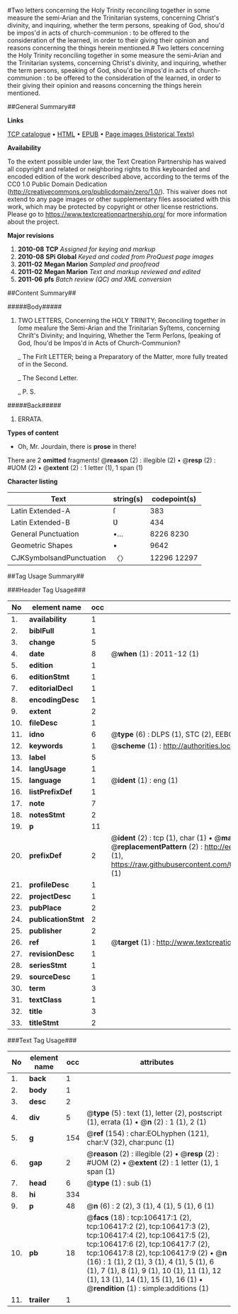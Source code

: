 #Two letters concerning the Holy Trinity reconciling together in some measure the semi-Arian and the Trinitarian systems, concerning Christ's divinity, and inquiring, whether the term persons, speaking of God, shou'd be impos'd in acts of church-communion : to be offered to the consideration of the learned, in order to their giving their opinion and reasons concerning the things herein mentioned.#
Two letters concerning the Holy Trinity reconciling together in some measure the semi-Arian and the Trinitarian systems, concerning Christ's divinity, and inquiring, whether the term persons, speaking of God, shou'd be impos'd in acts of church-communion : to be offered to the consideration of the learned, in order to their giving their opinion and reasons concerning the things herein mentioned.

##General Summary##

**Links**

[TCP catalogue](http://www.ota.ox.ac.uk/tcp/)  • 
[HTML](http://tei.it.ox.ac.uk/tcp/Texts-HTML/free/A64/A64013.html)  • 
[EPUB](http://tei.it.ox.ac.uk/tcp/Texts-EPUB/free/A64/A64013.epub) • 
[Page images (Historical Texts)](https://historicaltexts.jisc.ac.uk/eebo-17356100e)

**Availability**

To the extent possible under law, the Text Creation Partnership has waived all copyright and related or neighboring rights to this keyboarded and encoded edition of the work described above, according to the terms of the CC0 1.0 Public Domain Dedication (http://creativecommons.org/publicdomain/zero/1.0/). This waiver does not extend to any page images or other supplementary files associated with this work, which may be protected by copyright or other license restrictions. Please go to https://www.textcreationpartnership.org/ for more information about the project.

**Major revisions**

1. __2010-08__ __TCP__ *Assigned for keying and markup*
1. __2010-08__ __SPi Global__ *Keyed and coded from ProQuest page images*
1. __2011-02__ __Megan Marion__ *Sampled and proofread*
1. __2011-02__ __Megan Marion__ *Text and markup reviewed and edited*
1. __2011-06__ __pfs__ *Batch review (QC) and XML conversion*

##Content Summary##

#####Body#####

1. TWO LETTERS, Concerning the HOLY TRINITY; Reconciling together in ſome meaſure the Semi-Arian and the Trinitarian Syſtems, concerning Chriſt's Divinity; and Inquiring, Whether the Term Perſons, ſpeaking of God, ſhou'd be Impos'd in Acts of Church-Communion?

    _ The Firſt LETTER; being a Preparatory of the Matter, more fully treated of in the Second.

    _ The Second Letter.

    _ P. S.

#####Back#####

1. ERRATA.

**Types of content**

  * Oh, Mr. Jourdain, there is **prose** in there!

There are 2 **omitted** fragments! 
 @__reason__ (2) : illegible (2)  •  @__resp__ (2) : #UOM (2)  •  @__extent__ (2) : 1 letter (1), 1 span (1)

**Character listing**


|Text|string(s)|codepoint(s)|
|---|---|---|
|Latin Extended-A|ſ|383|
|Latin Extended-B|Ʋ|434|
|General Punctuation|•…|8226 8230|
|Geometric Shapes|▪|9642|
|CJKSymbolsandPunctuation|〈〉|12296 12297|

##Tag Usage Summary##

###Header Tag Usage###

|No|element name|occ|attributes|
|---|---|---|---|
|1.|__availability__|1||
|2.|__biblFull__|1||
|3.|__change__|5||
|4.|__date__|8| @__when__ (1) : 2011-12 (1)|
|5.|__edition__|1||
|6.|__editionStmt__|1||
|7.|__editorialDecl__|1||
|8.|__encodingDesc__|1||
|9.|__extent__|2||
|10.|__fileDesc__|1||
|11.|__idno__|6| @__type__ (6) : DLPS (1), STC (2), EEBO-CITATION (1), OCLC (1), VID (1)|
|12.|__keywords__|1| @__scheme__ (1) : http://authorities.loc.gov/ (1)|
|13.|__label__|5||
|14.|__langUsage__|1||
|15.|__language__|1| @__ident__ (1) : eng (1)|
|16.|__listPrefixDef__|1||
|17.|__note__|7||
|18.|__notesStmt__|2||
|19.|__p__|11||
|20.|__prefixDef__|2| @__ident__ (2) : tcp (1), char (1)  •  @__matchPattern__ (2) : ([0-9\-]+):([0-9IVX]+) (1), (.+) (1)  •  @__replacementPattern__ (2) : http://eebo.chadwyck.com/downloadtiff?vid=$1&page=$2 (1), https://raw.githubusercontent.com/textcreationpartnership/Texts/master/tcpchars.xml#$1 (1)|
|21.|__profileDesc__|1||
|22.|__projectDesc__|1||
|23.|__pubPlace__|2||
|24.|__publicationStmt__|2||
|25.|__publisher__|2||
|26.|__ref__|1| @__target__ (1) : http://www.textcreationpartnership.org/docs/. (1)|
|27.|__revisionDesc__|1||
|28.|__seriesStmt__|1||
|29.|__sourceDesc__|1||
|30.|__term__|3||
|31.|__textClass__|1||
|32.|__title__|3||
|33.|__titleStmt__|2||


###Text Tag Usage###

|No|element name|occ|attributes|
|---|---|---|---|
|1.|__back__|1||
|2.|__body__|1||
|3.|__desc__|2||
|4.|__div__|5| @__type__ (5) : text (1), letter (2), postscript (1), errata (1)  •  @__n__ (2) : 1 (1), 2 (1)|
|5.|__g__|154| @__ref__ (154) : char:EOLhyphen (121), char:V (32), char:punc (1)|
|6.|__gap__|2| @__reason__ (2) : illegible (2)  •  @__resp__ (2) : #UOM (2)  •  @__extent__ (2) : 1 letter (1), 1 span (1)|
|7.|__head__|6| @__type__ (1) : sub (1)|
|8.|__hi__|334||
|9.|__p__|48| @__n__ (6) : 2 (2), 3 (1), 4 (1), 5 (1), 6 (1)|
|10.|__pb__|18| @__facs__ (18) : tcp:106417:1 (2), tcp:106417:2 (2), tcp:106417:3 (2), tcp:106417:4 (2), tcp:106417:5 (2), tcp:106417:6 (2), tcp:106417:7 (2), tcp:106417:8 (2), tcp:106417:9 (2)  •  @__n__ (16) : 1 (1), 2 (1), 3 (1), 4 (1), 5 (1), 6 (1), 7 (1), 8 (1), 9 (1), 10 (1), 11 (1), 12 (1), 13 (1), 14 (1), 15 (1), 16 (1)  •  @__rendition__ (1) : simple:additions (1)|
|11.|__trailer__|1||
